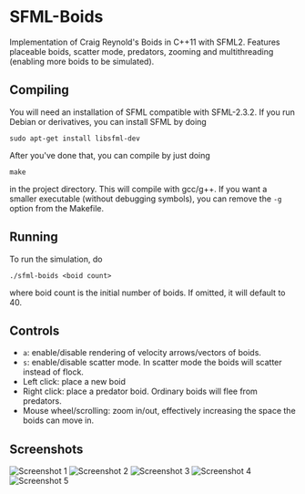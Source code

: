 # SFML-Boids
Implementation of Craig Reynold's Boids in C++11 with SFML2. Features placeable boids, scatter mode, predators, zooming and multithreading (enabling more boids to be simulated).

Compiling
---------

You will need an installation of SFML compatible with SFML-2.3.2. If you run Debian or derivatives, you can install SFML by doing
```
sudo apt-get install libsfml-dev
```
After you've done that, you can compile by just doing
```
make
```
in the project directory. This will compile with gcc/g++. If you want a smaller executable (without debugging symbols), you can remove the `-g` option from the Makefile.

Running
-------

To run the simulation, do
```
./sfml-boids <boid count>
```
where boid count is the initial number of boids. If omitted, it will default to 40.

Controls
--------

* `a`: enable/disable rendering of velocity arrows/vectors of boids.
* `s`: enable/disable scatter mode. In scatter mode the boids will scatter instead of flock.
* Left click: place a new boid
* Right click: place a predator boid. Ordinary boids will flee from predators.
* Mouse wheel/scrolling: zoom in/out, effectively increasing the space the boids can move in.

Screenshots
-----------

![Screenshot 1](https://i.imgur.com/UOhFwDG.png)
![Screenshot 2](https://i.imgur.com/hpMpOJf.png)
![Screenshot 3](https://i.imgur.com/iFr4C0u.png)
![Screenshot 4](https://i.imgur.com/YVaJHSV.png)
![Screenshot 5](https://i.imgur.com/MBoYXF5.png)
